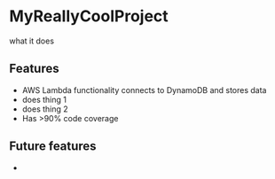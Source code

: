 # MyReallyCoolProject

what it does

## Features
- AWS Lambda functionality connects to DynamoDB and stores data
- does thing 1
- does thing 2
- Has >90% code coverage

## Future features
- 
